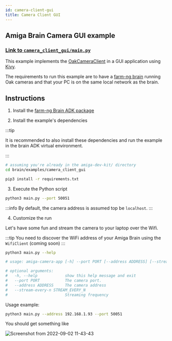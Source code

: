 ```yaml
---
id: camera-client-gui
title: Camera Client GUI
---
```


## Amiga Brain Camera GUI example

### [Link to `camera_client_gui/main.py`](https://github.com/farm-ng/amiga-dev-kit/blob/main/brain/examples/camera_client/main.py)

This example implements the [OakCameraClient](/docs/reference/brain/farm_ng/oak/client#oakcameraclient-objects) in a GUI application using [Kivy](https://kivy.org/).

The requirements to run this example are to have a [farm-ng brain](/docs/brain/) running Oak cameras and that your PC is on the same local network as the brain.

## Instructions

1. Install the [farm-ng Brain ADK package](/docs/brain/brain-install)

2. Install the example's dependencies

:::tip

It is recommended to also install these dependencies and run the example in the brain ADK virtual environment.

:::

```bash
# assuming you're already in the amiga-dev-kit/ directory
cd brain/examples/camera_client_gui
```
```bash
pip3 install -r requirements.txt
```

3. Execute the Python script

```bash
python3 main.py --port 50051
```

:::info
By default, the camera address is assumed top be `localhost`.
:::

4. Customize the run

Let's have some fun and stream the camera to your laptop over the Wifi.

:::tip
You need to discover the WiFi address of your Amiga Brain using the `WifiClient` (coming soon)
:::

```bash
python3 main.py --help

# usage: amiga-camera-app [-h] --port PORT [--address ADDRESS] [--stream-every-n STREAM_EVERY_N]

# optional arguments:
#   -h, --help            show this help message and exit
#   --port PORT           The camera port.
#   --address ADDRESS     The camera address
#   --stream-every-n STREAM_EVERY_N
#                         Streaming frequency
```
Usage example:

```bash
python3 main.py --address 192.168.1.93 --port 50051
```

You should get something like

![Screenshot from 2022-09-02 11-43-43](https://user-images.githubusercontent.com/5157099/188118039-af464e15-3c85-4f6c-869b-68a177c96d94.png)
